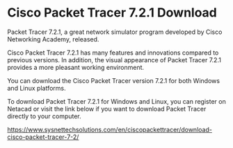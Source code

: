 <h1>Cisco Packet Tracer 7.2.1 Download</h1>

Packet Tracer 7.2.1, a great network simulator program developed by Cisco Networking Academy, released.

Cisco Packet Tracer 7.2.1 has many features and innovations compared to previous versions. In addition, the visual appearance of Packet Tracer 7.2.1 provides a more pleasant working environment.

You can download the Cisco Packet Tracer version 7.2.1 for both Windows and Linux platforms.

To download Packet Tracer 7.2.1 for Windows and Linux, you can register on Netacad or visit the link below if you want to download Packet Tracer directly to your computer.

<a href="https://www.sysnettechsolutions.com/en/ciscopackettracer/download-cisco-packet-tracer-7-2/" target="_blank">https://www.sysnettechsolutions.com/en/ciscopackettracer/download-cisco-packet-tracer-7-2/</a>
